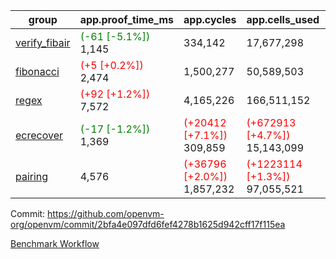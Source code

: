 | group | app.proof_time_ms | app.cycles | app.cells_used | leaf.proof_time_ms | leaf.cycles | leaf.cells_used |
| -- | -- | -- | -- | -- | -- | -- |
| [verify_fibair](https://github.com/openvm-org/openvm/blob/benchmark-results/benchmarks-pr/1655/verify_fibair-2bfa4e097dfd6fef4278b1625d942cff17f115ea.md) |<span style='color: green'>(-61 [-5.1%])</span> 1,145 |  334,142 |  17,677,298 |- | - | - |
| [fibonacci](https://github.com/openvm-org/openvm/blob/benchmark-results/benchmarks-pr/1655/fibonacci-2bfa4e097dfd6fef4278b1625d942cff17f115ea.md) |<span style='color: red'>(+5 [+0.2%])</span> 2,474 |  1,500,277 |  50,589,503 |- | - | - |
| [regex](https://github.com/openvm-org/openvm/blob/benchmark-results/benchmarks-pr/1655/regex-2bfa4e097dfd6fef4278b1625d942cff17f115ea.md) |<span style='color: red'>(+92 [+1.2%])</span> 7,572 |  4,165,226 |  166,511,152 |- | - | - |
| [ecrecover](https://github.com/openvm-org/openvm/blob/benchmark-results/benchmarks-pr/1655/ecrecover-2bfa4e097dfd6fef4278b1625d942cff17f115ea.md) |<span style='color: green'>(-17 [-1.2%])</span> 1,369 | <span style='color: red'>(+20412 [+7.1%])</span> 309,859 | <span style='color: red'>(+672913 [+4.7%])</span> 15,143,099 |- | - | - |
| [pairing](https://github.com/openvm-org/openvm/blob/benchmark-results/benchmarks-pr/1655/pairing-2bfa4e097dfd6fef4278b1625d942cff17f115ea.md) | 4,576 | <span style='color: red'>(+36796 [+2.0%])</span> 1,857,232 | <span style='color: red'>(+1223114 [+1.3%])</span> 97,055,521 |- | - | - |


Commit: https://github.com/openvm-org/openvm/commit/2bfa4e097dfd6fef4278b1625d942cff17f115ea

[Benchmark Workflow](https://github.com/openvm-org/openvm/actions/runs/15056933030)
